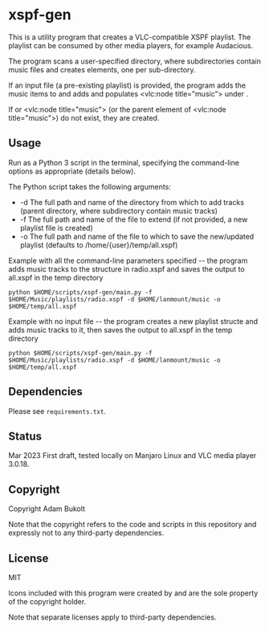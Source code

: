 # xspf-gen #

This is a utility program that creates a VLC-compatible XSPF playlist.
The playlist can be consumed by other media players, for example Audacious.

The program scans a user-specified directory, where subdirectories contain music files and creates <track> elements, 
one per sub-directory.

If an input file (a pre-existing playlist) is provided, the program adds the
music items to <tracklist> and adds and populates <vlc:node title="music"> under <extension
application="http://www.videolan.org/vlc/playlist/0">.

If <trackList> or <vlc:node title="music"> (or the parent element of <vlc:node title="music">) do not exist, they 
are created.

## Usage

Run as a Python 3 script in the terminal, specifying the command-line options as appropriate (details below). 

The Python script takes the following arguments:

* -d The full path and name of the directory from which to add tracks (parent directory, where subdirectory contain music 
    tracks)
* -f The full path and name of the file to extend (if not provided, a new playlist file is created)
* -o The full path and name of the file to which to save the new/updated playlist (defaults to /home/{user}/temp/all.xspf)

Example with all the command-line parameters specified -- the program adds music
tracks to the structure in radio.xspf and saves the output to all.xspf in the
temp directory
```
python $HOME/scripts/xspf-gen/main.py -f $HOME/Music/playlists/radio.xspf -d $HOME/lanmount/music -o $HOME/temp/all.xspf
```
Example with no input file -- the program creates a new playlist structe and adds music
tracks to it, then saves the output to all.xspf in the temp directory
```
python $HOME/scripts/xspf-gen/main.py -f $HOME/Music/playlists/radio.xspf -d $HOME/lanmount/music -o $HOME/temp/all.xspf
```

## Dependencies

Please see `requirements.txt`.

## Status

Mar 2023 First draft, tested locally on Manjaro Linux and VLC media player 3.0.18.

## Copyright

Copyright Adam Bukolt

Note that the copyright refers to the code and scripts in this repository and
expressly not to any third-party dependencies.

## License

MIT

Icons included with this program were created by and are the sole property of the copyright holder.

Note that separate licenses apply to third-party dependencies.
